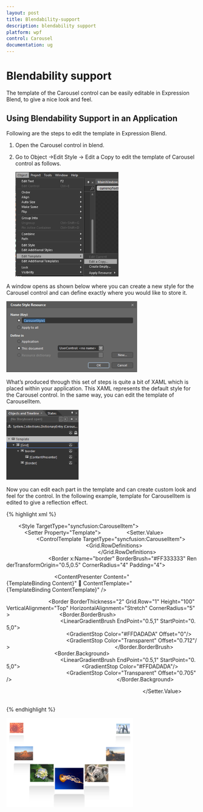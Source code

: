 ```yaml
---
layout: post
title: Blendability-support
description: blendability support
platform: wpf
control: Carousel
documentation: ug
---
```


# Blendability support

The template of the Carousel control can be easily editable in Expression Blend, to give a nice look and feel.

## Using Blendability Support in an Application

Following are the steps to edit the template in Expression Blend.

1. Open the Carousel control in blend. 
2. Go to Object ->Edit Style -> Edit a Copy to edit the template of Carousel control as follows.



   ![](Blendability-support_images/Blendability-support_img1.png)





A window opens as shown below where you can create a new style for the Carousel control and can define exactly where you would like to store it.



   ![](Blendability-support_images/Blendability-support_img2.png)





What’s produced through this set of steps is quite a bit of XAML which is placed within your application. This XAML represents the default style for the Carousel control. In the same way, you can edit the template of CarouselItem.



   ![](Blendability-support_images/Blendability-support_img3.png)





Now you can edit each part in the template and can create custom look and feel for the control. In the following example, template for CarouselItem is edited to give a reflection effect.

{% highlight xml %}


        <Style TargetType="syncfusion:CarouselItem">
            <Setter Property="Template">
                <Setter.Value>
                    <ControlTemplate TargetType="syncfusion:CarouselItem">
                        <Grid>
                            <Grid.RowDefinitions>
                                <RowDefinition/>
                                <RowDefinition/>
                            </Grid.RowDefinitions>
                            <Border x:Name="border" BorderBrush="#FF333333" RenderTransformOrigin="0.5,0.5" CornerRadius="4" Padding="4">

                                <ContentPresenter Content="{TemplateBinding Content}" 							ContentTemplate="{TemplateBinding ContentTemplate}" />
                            </Border>

                            <Border BorderThickness="2" Grid.Row="1" Height="100" VerticalAlignment="Top" HorizontalAlignment="Stretch" CornerRadius="5">
                                <Border.BorderBrush>
                                    <LinearGradientBrush EndPoint="0.5,1" StartPoint="0.5,0">
                                        <GradientStop Color="#FFDADADA" Offset="0"/>
                                        <GradientStop Color="Transparent" Offset="0.712"/>
                                    </LinearGradientBrush>
                                </Border.BorderBrush>
                                <Border.Background>
                                    <LinearGradientBrush EndPoint="0.5,1" StartPoint="0.5,0">
                                        <GradientStop Color="#FFDADADA"/>
                                        <GradientStop Color="Transparent" Offset="0.705"/>
                                    </LinearGradientBrush>
                                </Border.Background>

                            </Border>
                        </Grid>
                    </ControlTemplate>
                </Setter.Value>
            </Setter>
        </Style>

{% endhighlight %}



![](Blendability-support_images/Blendability-support_img4.png)



